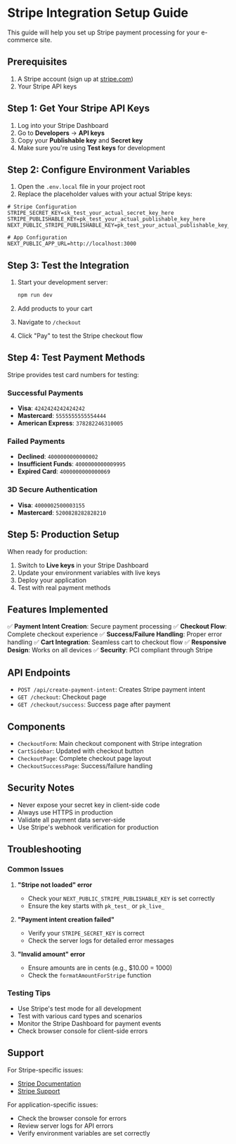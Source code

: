 # Stripe Integration Setup Guide

This guide will help you set up Stripe payment processing for your e-commerce site.

## Prerequisites

1. A Stripe account (sign up at [stripe.com](https://stripe.com))
2. Your Stripe API keys

## Step 1: Get Your Stripe API Keys

1. Log into your Stripe Dashboard
2. Go to **Developers** → **API keys**
3. Copy your **Publishable key** and **Secret key**
4. Make sure you're using **Test keys** for development

## Step 2: Configure Environment Variables

1. Open the `.env.local` file in your project root
2. Replace the placeholder values with your actual Stripe keys:

```env
# Stripe Configuration
STRIPE_SECRET_KEY=sk_test_your_actual_secret_key_here
STRIPE_PUBLISHABLE_KEY=pk_test_your_actual_publishable_key_here
NEXT_PUBLIC_STRIPE_PUBLISHABLE_KEY=pk_test_your_actual_publishable_key_here

# App Configuration
NEXT_PUBLIC_APP_URL=http://localhost:3000
```

## Step 3: Test the Integration

1. Start your development server:
   ```bash
   npm run dev
   ```

2. Add products to your cart
3. Navigate to `/checkout`
4. Click "Pay" to test the Stripe checkout flow

## Step 4: Test Payment Methods

Stripe provides test card numbers for testing:

### Successful Payments
- **Visa**: `4242424242424242`
- **Mastercard**: `5555555555554444`
- **American Express**: `378282246310005`

### Failed Payments
- **Declined**: `4000000000000002`
- **Insufficient Funds**: `4000000000009995`
- **Expired Card**: `4000000000000069`

### 3D Secure Authentication
- **Visa**: `4000002500003155`
- **Mastercard**: `5200828282828210`

## Step 5: Production Setup

When ready for production:

1. Switch to **Live keys** in your Stripe Dashboard
2. Update your environment variables with live keys
3. Deploy your application
4. Test with real payment methods

## Features Implemented

✅ **Payment Intent Creation**: Secure payment processing
✅ **Checkout Flow**: Complete checkout experience
✅ **Success/Failure Handling**: Proper error handling
✅ **Cart Integration**: Seamless cart to checkout flow
✅ **Responsive Design**: Works on all devices
✅ **Security**: PCI compliant through Stripe

## API Endpoints

- `POST /api/create-payment-intent`: Creates Stripe payment intent
- `GET /checkout`: Checkout page
- `GET /checkout/success`: Success page after payment

## Components

- `CheckoutForm`: Main checkout component with Stripe integration
- `CartSidebar`: Updated with checkout button
- `CheckoutPage`: Complete checkout page layout
- `CheckoutSuccessPage`: Success/failure handling

## Security Notes

- Never expose your secret key in client-side code
- Always use HTTPS in production
- Validate all payment data server-side
- Use Stripe's webhook verification for production

## Troubleshooting

### Common Issues

1. **"Stripe not loaded" error**
   - Check your `NEXT_PUBLIC_STRIPE_PUBLISHABLE_KEY` is set correctly
   - Ensure the key starts with `pk_test_` or `pk_live_`

2. **"Payment intent creation failed"**
   - Verify your `STRIPE_SECRET_KEY` is correct
   - Check the server logs for detailed error messages

3. **"Invalid amount" error**
   - Ensure amounts are in cents (e.g., $10.00 = 1000)
   - Check the `formatAmountForStripe` function

### Testing Tips

- Use Stripe's test mode for all development
- Test with various card types and scenarios
- Monitor the Stripe Dashboard for payment events
- Check browser console for client-side errors

## Support

For Stripe-specific issues:
- [Stripe Documentation](https://stripe.com/docs)
- [Stripe Support](https://support.stripe.com)

For application-specific issues:
- Check the browser console for errors
- Review server logs for API errors
- Verify environment variables are set correctly 